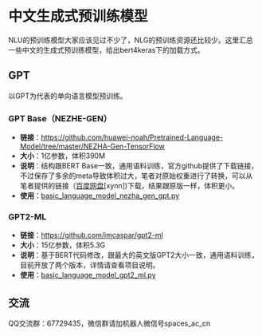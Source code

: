 # 中文生成式预训练模型

NLU的预训练模型大家应该见过不少了，NLG的预训练资源还比较少。这里汇总一些中文的生成式预训练模型，给出bert4keras下的加载方式。

## GPT

以GPT为代表的单向语言模型预训练。

### GPT Base（NEZHE-GEN）

- **链接**：https://github.com/huawei-noah/Pretrained-Language-Model/tree/master/NEZHA-Gen-TensorFlow
- **大小**：1亿参数，体积390M
- **说明**：结构跟BERT Base一致，通用语料训练，官方github提供了下载链接，不过保存了多余的meta导致体积过大，笔者对原始权重进行了转换，可以从笔者提供的链接（[百度网盘](https://pan.baidu.com/s/1-FB0yl1uxYDCGIRvU1XNzQ)[xynn])下载，结果跟原版一样，体积更小。
- **使用**：[basic_language_model_nezha_gen_gpt.py](https://github.com/bojone/bert4keras/blob/master/examples/basic_language_model_nezha_gen_gpt.py)

### GPT2-ML

- **链接**：https://github.com/imcaspar/gpt2-ml
- **大小**：15亿参数，体积5.3G
- **说明**：基于BERT代码修改，跟最大的英文版GPT2大小一致，通用语料训练，目前开放了两个版本，详情请查看项目说明。
- **使用**：[basic_language_model_gpt2_ml.py](https://github.com/bojone/bert4keras/blob/master/examples/basic_language_model_gpt2_ml.py)

## 交流

QQ交流群：67729435，微信群请加机器人微信号spaces_ac_cn

